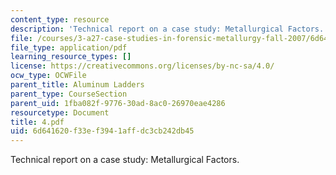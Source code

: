 ```yaml
---
content_type: resource
description: 'Technical report on a case study: Metallurgical Factors.'
file: /courses/3-a27-case-studies-in-forensic-metallurgy-fall-2007/6d641620f33ef3941affdc3cb242db45_4.pdf
file_type: application/pdf
learning_resource_types: []
license: https://creativecommons.org/licenses/by-nc-sa/4.0/
ocw_type: OCWFile
parent_title: Aluminum Ladders
parent_type: CourseSection
parent_uid: 1fba082f-9776-30ad-8ac0-26970eae4286
resourcetype: Document
title: 4.pdf
uid: 6d641620-f33e-f394-1aff-dc3cb242db45
---
```

Technical report on a case study: Metallurgical Factors.